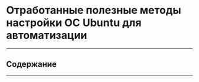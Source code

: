 # Отработанные полезные методы настройки ОС Ubuntu для автоматизации #

----

## Содержание ##

----

